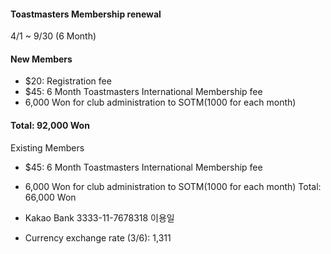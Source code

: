 #### Toastmasters Membership renewal
4/1 ~ 9/30 (6 Month)

#### New Members
* $20: Registration fee
* $45: 6 Month Toastmasters International Membership fee
* 6,000  Won for club administration to SOTM(1000 for each month)
#### Total: 92,000 Won

Existing Members
* $45: 6 Month Toastmasters International Membership fee
* 6,000  Won for club administration to SOTM(1000 for each month)
Total: 66,000 Won

* Kakao Bank 3333-11-7678318 이용일
* Currency exchange rate (3/6): 1,311
